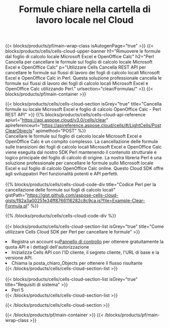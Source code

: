 ﻿---
title:  Formule chiare nella cartella di lavoro locale nel Cloud
description: API e SDK cloud per cancellare le formule su Microsoft Excel e OpenOffice Calc. Formule chiare su fogli di calcolo locali tramite il Cloud Cells API. L'SDK supporta tipi di linguaggi di sviluppo. Includono Android, C#, Go, Java, NodeJS, Perl, PHP, Python, Ruby e swift.
---
{{< blocks/products/pf/main-wrap-class isAutogenPage="true" >}}
{{< blocks/products/cells/cells-cloud-upper-banner h1="Rimuovere le formule dal foglio di calcolo locale Microsoft Excel e OpenOffice Calc" h2="Perl Cancella per cancellare le formule sul foglio di calcolo locale Microsoft Excel e OpenOffice Calc" p="Utilizzare Cells Cancella REST API per cancellare le formule sui flussi di lavoro dei fogli di calcolo locali Microsoft Excel e OpenOffice Calc in Perl. Questa soluzione professionale cancella le formule sui flussi di lavoro dei fogli di calcolo locali Microsoft Excel e OpenOffice Calc utilizzando Perl." urlsection="clear/Formulas/" >}}
{{< blocks/products/pf/main-container >}}

{{< blocks/products/cells/cells-cloud-section isGrey="true" title="Cancella formule su locale Microsoft Excel e foglio di calcolo OpenOffice Calc - Perl REST API" >}}
{{% blocks/products/cells/cells-cloud-api-reference apiurl="https://api.aspose.cloud/v3.0/cells/clear" apireferenceurl="https://apireference.aspose.cloud/cells/#/LightCells/PostClearObjects" apimethod="POST" %}}
<br/>
Cancellare le formule sul foglio di calcolo locale Microsoft Excel e OpenOffice Calc è un compito complesso. La cancellazione delle formule sulle transizioni dei fogli di calcolo locali Microsoft Excel e OpenOffice Calc viene eseguita dal nostro SDK Perl mantenendo il contenuto strutturale e logico principale del foglio di calcolo di origine. La nostra libreria Perl è una soluzione professionale per cancellare le formule sullo Microsoft locale Excel e sul foglio di calcolo OpenOffice Calc online. Questo Cloud SDK offre agli sviluppatori Perl funzionalità potenti e API perfetti.
<br/>
<br/>
{{% blocks/products/cells/cells-cloud-code-div title="Codice Perl per la cancellazione delle formule sui fogli di calcolo locali" gistPath="https://gist.github.com/aspose-cells-cloud-gists/f82a3a00251e34ff8766116282c8c9ca.js?file=Example-Clear-Formula.pl" %}}
  
{{% /blocks/products/cells/cells-cloud-code-div %}}
<br/>
<br/>
{{< blocks/products/cells/cells-cloud-section-list isGrey="true" title="Come utilizzare Cells Cloud SDK per Perl per cancellare le formule" >}}
<li> Registra un account su<a href="https://dashboard.aspose.cloud/">Pannello di controllo</a> per ottenere gratuitamente la quota API e i dettagli dell'autorizzazione</li>
<li>Inizializza Cells API con l'ID cliente, il segreto cliente, l'URL di base e la versione API.</li>
<li>Chiama la posta_chiaro_Objects per ottenere il flusso risultante</li>
{{< /blocks/products/cells/cells-cloud-section-list >}}
<br/>
<br/>
{{< blocks/products/cells/cells-cloud-section-list isGrey="true" title="Requisiti di sistema" >}}
<li>Perl 5</li>
{{< /blocks/products/cells/cells-cloud-section-list >}}

{{< /blocks/products/cells/cells-cloud-section >}}

{{< /blocks/products/pf/main-container >}}
{{< /blocks/products/pf/main-wrap-class >}}
